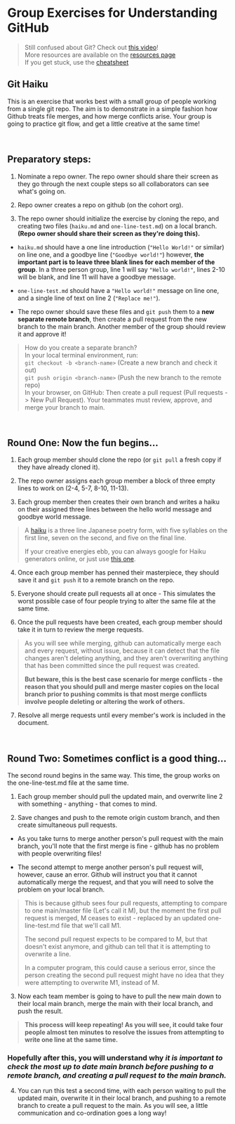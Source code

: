 # Group Exercises for Understanding GitHub

> Still confused about Git? Check out [this video](https://app.pluralsight.com/course-player?clipId=8dc1a5de-01c5-452e-a45f-d2f77a980e1c)! <br>
> More resources are available on the [resources page](https://github.com/220705-UTA-NET/trainer_code/blob/main/wk4/git-workshop/resources.md) <br>
> If you get stuck, use the [cheatsheet](https://github.com/220705-UTA-NET/trainer_code/blob/main/wk4/git-workshop/cheatsheet.md) <br>

## Git Haiku

This is an exercise that works best with a small group of people working from a single git repo. The aim is to demonstrate in a simple fashion how Github treats file merges, and how merge conflicts arise. Your group is going to practice git flow, and get a little creative at the same time!

<br>

## Preparatory steps: 
1. Nominate a repo owner.  The repo owner should share their screen as they go through the next couple steps so all collaborators can see what's going on.

2. Repo owner creates a repo on github (on the cohort org).

3. The repo owner should initialize the exercise by cloning the repo, and creating two files (`haiku.md` and `one-line-test.md`) on a local branch. **(Repo owner should share their screen as they're doing this).**

- `haiku.md` should have a one line introduction (`"Hello World!"` or similar) on line one, and a goodbye line (`"Goodbye world!"`) however, **the important part is to leave three blank lines for each member of the group**. In a three person group, line 1 will say `"Hello world!"`, lines 2-10 will be blank, and line 11 will have a goodbye message.

- `one-line-test.md` should have a `"Hello world!"` message on line one, and a single line of text on line 2 (`"Replace me!"`).

- The repo owner should save these files and `git push` them to a **new separate remote branch**, then create a pull request from the new branch to the main branch. Another member of the group should review it and approve it! <br>

> How do you create a separate branch? <br>
> In your local terminal environment, run:<br>
> `git checkout -b <branch-name>` (Create a new branch and check it out) <br>
> `git push origin <branch-name>` (Push the new branch to the remote repo) <br>
> In your browser, on GitHub:
> Then create a pull request (Pull requests -> New Pull Request).
> Your teammates must review, approve, and merge your branch to main.

<br>

## Round One: Now the fun begins...

1. Each group member should clone the repo (or `git pull` a fresh copy if they have already cloned it).

2. The repo owner assigns each group member a block of three empty lines to work on (2-4, 5-7, 8-10, 11-13).

3. Each group member then creates their own branch and writes a haiku on their assigned three lines between the hello world message and goodbye world message. <br>

> A [haiku](https://en.wikipedia.org/wiki/Haiku) is a three line Japanese poetry form, with five syllables on the first line, seven on the second, and five on the final line.
>
> If your creative energies ebb, you can always google for Haiku generators online, or just use [this one](http://www.everypoet.com/haiku/default.htm).

4. Once each group member has penned their masterpiece, they should save it and `git push` it to a remote branch on the repo.

5. Everyone should create pull requests all at once - This simulates the worst possible case of four people trying to alter the same file at the same time.

6. Once the pull requests have been created, each group member should take it in turn to review the merge requests.

>As you will see while merging, github can automatically merge each and every request, without issue, because it can detect that the file changes aren't deleting anything, and they aren't overwriting anything that has been committed since the pull request was created. <br>
>
> **But beware, this is the best case scenario for merge conflicts - the reason that you should pull and merge master copies on the local branch prior to pushing commits is that most merge conflicts involve people deleting or altering the work of others.**

7. Resolve all merge requests until every member's work is included in the document.

<br>

## Round Two: Sometimes conflict is a good thing...
The second round begins in the same way. This time, the group works on the one-line-test.md file at the same time.

1. Each group member should pull the updated main, and overwrite line 2 with something - anything - that comes to mind.

2. Save changes and push to the remote origin custom branch, and then create simultaneous pull requests.
  - As you take turns to merge another person's pull request with the main branch, you'll note that the first merge is fine - github has no problem with people overwriting files!

  - The second attempt to merge another person's pull request will, however, cause an error. Github will instruct you that it cannot automatically merge the request, and that you will need to solve the problem on your local branch.

> This is because github sees four pull requests, attempting to compare to one main/master file (Let's call it M), but the moment the first pull request is merged, M ceases to exist - replaced by an updated one-line-test.md file that we'll call M1. <br>
> 
> The second pull request expects to be compared to M, but that doesn't exist anymore, and github can tell that it is attempting to overwrite a line. <br>
>
> In a computer program, this could cause a serious error, since the person creating the second pull request might have no idea that they were attempting to overwrite M1, instead of M.
  
3. Now each team member is going to have to pull the new main down to their local main branch, merge the main with their local branch, and push the result.

> **This process will keep repeating! As you will see, it could take four people almost ten minutes to resolve the issues from attempting to write one line at the same time.**

### Hopefully after this, you will understand why ***it is important to check the most up to date main branch before pushing to a remote branch, and creating a pull request to the main branch.***

4. You can run this test a second time, with each person waiting to pull the updated main, overwrite it in their local branch, and pushing to a remote branch to create a pull request to the main. As you will see, a little communication and co-ordination goes a long way!
